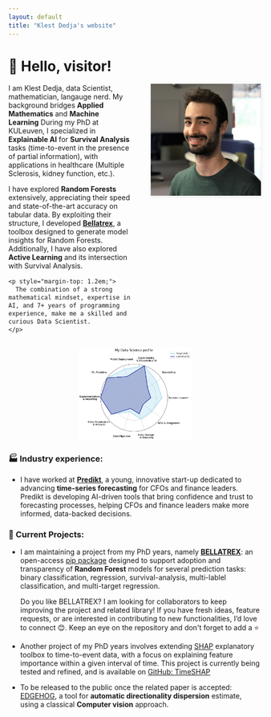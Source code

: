 ```yaml
---
layout: default
title: "Klest Dedja's website"
---
```


# 👋 Hello, visitor!

<div style="display: flex; align-items: flex-start; gap: 2.5rem;">
  <div style="flex: 1;">
    I am Klest Dedja, data Scientist, mathematician, langauge nerd. My background bridges <strong>Applied Mathematics</strong> and <strong>Machine Learning</strong> During my PhD at KULeuven, I specialized in <strong>Explainable AI</strong> for <strong>Survival Analysis</strong> tasks (time-to-event in the presence of partial information), with applications in healthcare (Multiple Sclerosis, kidney function, etc.).

  I have explored <strong>Random Forests</strong> extensively, appreciating  their speed and state-of-the-art accuracy on tabular data. By exploiting their structure, I developed <a href="https://github.com/klestdedja/bellatrex"><strong>Bellatrex</strong></a>, a toolbox designed to generate model insights for Random Forests. Additionally, I have also explored <strong>Active Learning</strong> and its intersection with Survival Analysis.<br>

    <p style="margin-top: 1.2em;">
      The combination of a strong mathematical mindset, expertise in AI, and 7+ years of programming experience, make me a skilled and curious Data Scientist.
    </p>
  </div>
  <div style="display: flex; flex-direction: column; align-items: center;">
  <img src="/images/profile-2024.jpg" alt="Klest Dedja" style="width:220px; box-shadow: 0 2px 8px rgba(0,0,0,0.08);" />
    <!-- <span style="font-size: 0.95em; color: #888; margin-top: 0.5em; text-align: center;">I hate this picture by the way, I have to get a better one soon</span> -->
  </div>
</div>

<!--
I am Klest Dedja, data Scientist, mathematician, langauge nerd. My background bridges **Applied Mathematics** and **Machine Learning**. During my PhD at KULeuven, I specialized in **Explainable AI** for **Survival Analysis** tasks (time-to-event in the presence of partial information), with applications in healthcare (Multiple Sclerosis, kidney function, etc.).

I have explored **Random Forests** extensively, leveraging their speed and state-of-the-art accuracy on tabular data. By exploiting their structure, I developed [**Bellatrex**](https://github.com/klestdedja/bellatrex), a toolbox designed to generate model insights for Random Forests. Additionally, I have also explored **Active Learning** and its intersection with Survival Analysis.

You can find my PhD dissertation [here](https://lirias.kuleuven.be/retrieve/dff3deaa-efd3-45e2-833c-e6db47d88434).

The combination of deep theoretical expertise in AI related fields, paired with 7+ years of programming has made me a strong and curious Data Scientist (assuming we agree on the meaning of this term).
-->

<p align="center">
  <img src="/images/skills-chart-profile.png" alt="Skills Map"  style="width:45%; height:auto;" />
</p>

### 🏭 Industry experience:

- I have worked at **[Predikt](https://predikt.ai/)**, a young, innovative start-up dedicated to advancing **time-series forecasting** for CFOs and finance leaders. Predikt is developing AI-driven tools that bring confidence and trust to forecasting processes, helping CFOs and finance leaders make more informed, data-backed decisions.

### 🔭 Current Projects:

- I am maintaining a project from my PhD years, namely **[BELLATREX](https://github.com/klestdedja/bellatrex)**: an open-access [pip package](https://pypi.org/project/bellatrex/) designed to support adoption and transparency of **Random Forest** models for several prediction tasks: binary classification, regression, survival-analysis, multi-lablel classification, and multi-target regression.

  Do you like BELLATREX? I am looking for collaborators to keep improving the project and related library! If you have fresh ideas, feature requests, or are interested in contributing to new functionalities, I’d love to connect 😊.
   Keep an eye on the repository and don't forget to add a ⭐️

- Another project of my PhD years involves extending [SHAP](https://shap.readthedocs.io/en/latest/) explanatory toolbox to time-to-event data, with a focus on explaining feature importance within a given interval of time. This project is currently being tested and refined, and is available on [GitHub: TimeSHAP](https://github.com/klestdedja/timeSHAP)

- To be released to the public once the related paper is accepted: [EDGEHOG](https://github.com/klestdedja/directionality), a tool for **automatic directionality dispersion** estimate, using a classical **Computer vision** approach.


<!--
## 🔬 Research
- [Google Scholar](https://scholar.google.com/citations?user=SWJ2Y2cAAAAJ)
- [PhD Dissertation](https://lirias.kuleuven.be/retrieve/dff3deaa-efd3-45e2-833c-e6db47d88434)

## ⚙️ Projects
- [**Bellatrex**](https://github.com/klestdedja/bellatrex) → [pip package](https://pypi.org/project/bellatrex/)
- [SHAP extension](https://github.com/klestdedja/timeSHAP) for survival data
- [**EDGEHOG**](https://github.com/klestdedja/directionality)

## 📫 Contact
- [LinkedIn](https://www.linkedin.com/in/klest-dedja/)
-->
